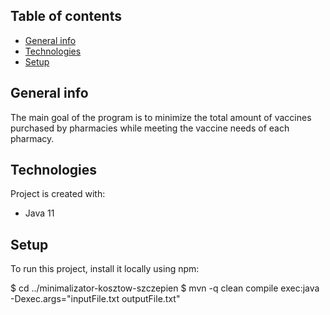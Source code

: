 ## Table of contents
* [General info](#general-info)
* [Technologies](#technologies)
* [Setup](#setup)

## General info
The main goal of the program is to minimize the total amount of vaccines purchased by pharmacies while meeting the vaccine needs of each pharmacy.
	
## Technologies
Project is created with:
* Java 11
	
## Setup
To run this project, install it locally using npm:

$ cd ../minimalizator-kosztow-szczepien
$ mvn -q clean compile exec:java -Dexec.args="inputFile.txt outputFile.txt"
